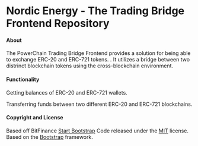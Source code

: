 
# Nordic Energy - The Trading Bridge Frontend Repository

#### About

The PowerChain Trading Bridge Frontend provides a solution for being able to exchange ERC-20 and ERC-721 tokens. . It utilizes a bridge between two distrinct blockchain tokens using the cross-blockchain environment.

#### Functionality

Getting balances of ERC-20 and ERC-721 wallets.

Transferring funds between two different ERC-20 and ERC-721 blockchains.


#### Copyright and License

Based off BitFinance [Start Bootstrap](https://startbootstrap.com)
Code released under the [MIT](https://github.com/BlackrockDigital/startbootstrap-grayscale/blob/gh-pages/LICENSE) license.
Based on the [Bootstrap](http://getbootstrap.com/) framework.
